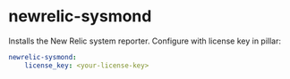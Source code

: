 newrelic-sysmond
================

Installs the New Relic system reporter. Configure with license key in pillar:

```yaml
newrelic-sysmond:
    license_key: <your-license-key>
```
